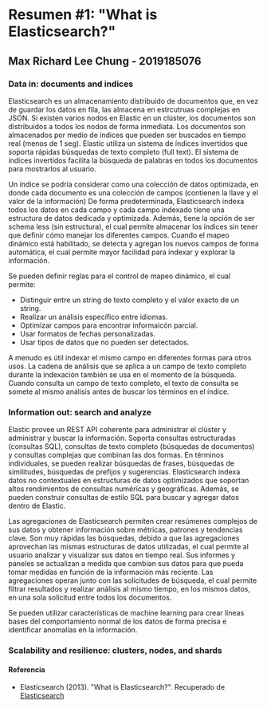 # Resumen #1: "What is Elasticsearch?"
## Max Richard Lee Chung - 2019185076
### Data in: documents and indices
Elasticsearch es un almacenamiento distribuido de documentos que, en vez de guardar los datos en fila, las almacena en estrcutruas complejas en JSON. Si existen varios nodos en Elastic en un clúster, los documentos son distribuidos a todos los nodos de forma inmediata. Los documentos son almacenados por medio de índices que pueden ser buscados en tiempo real (menos de 1 seg). Elastic utiliza un sistema de índices invertidos que soporta rápidas búsquedas de texto completo (full text). El sistema de índices invertidos facilita la búsqueda de palabras en todos los documentos para mostrarlos al usuario. 

Un índice se podría considerar como una colección de datos optimizada, en donde cada documento es una colección de campos (contienen la llave y el valor de la información) De forma predeterminada, Elasticsearch indexa todos los datos en cada campo y cada campo indexado tiene una estructura de datos dedicada y optimizada. Además, tiene la opción de ser schema less (sin estructura), el cual permite almacenar los índices sin tener que definir cómo manejar los diferentes campos. Cuando el mapeo dinámico está habilitado, se detecta y agregan los nuevos campos de forma automática, el cual permite mayor facilidad para indexar y explorar la información. 

Se pueden definir reglas para el control de mapeo dinámico, el cual permite:
* Distinguir entre un string de texto completo y el valor exacto de un string.
* Realizar un análisis específico entre idiomas.
* Optimizar campos para encontrar informaicón parcial.
* Usar formatos de fechas personalizadas.
* Usar tipos de datos que no pueden ser detectados.

A menudo es útil indexar el mismo campo en diferentes formas para otros usos. La cadena de análisis que se aplica a un campo de texto completo durante la indexación también se usa en el momento de la búsqueda. Cuando consulta un campo de texto completo, el texto de consulta se somete al mismo análisis antes de buscar los términos en el índice.

### Information out: search and analyze
Elastic provee un REST API coherente para administrar el clúster y administrar y buscar la información. Soporta consultas estructuradas (consultas SQL), consultas de texto completo (búsquedas de documentos) y consultas complejas que combinan las dos formas. En términos individuales, se pueden realizar búsquedas de frases, búsquedas de similitudes, búsquedas de prefijos y sugerencias. Elasticsearch indexa datos no contextuales en estructuras de datos optimizados que soportan altos rendimientos de consultas numéricas y geográficas. Además, se pueden construir consultas de estilo SQL para buscar y agregar datos dentro de Elastic. 

Las agregaciones de Elasticsearch permiten crear resúmenes complejos de sus datos y obtener información sobre métricas, patrones y tendencias clave.  Son muy rápidas las búsquedas, debido a que las agregaciones aprovechan las mismas estructuras de datos utilizadas, el cual permite al usuario analizar y visualizar sus datos en tiempo real. Sus informes y paneles se actualizan a medida que cambian sus datos para que pueda tomar medidas en función de la información más reciente. Las agregaciones operan junto con las solicitudes de búsqueda, el cual permite filtrar resultados y realizar análisis al mismo tiempo, en los mismos datos, en una sola solicitud entre todos los documentos.

Se pueden utilizar características de machine learning para crear líneas bases del comportamiento normal de los datos de forma precisa e identificar anomalías en la información. 

### Scalability and resilience: clusters, nodes, and shards


#### Referencia
* Elasticsearch (2013). "What is Elasticsearch?". Recuperado de [Elasticsearch](https://www.elastic.co/guide/en/elasticsearch/reference/current/elasticsearch-intro.html)